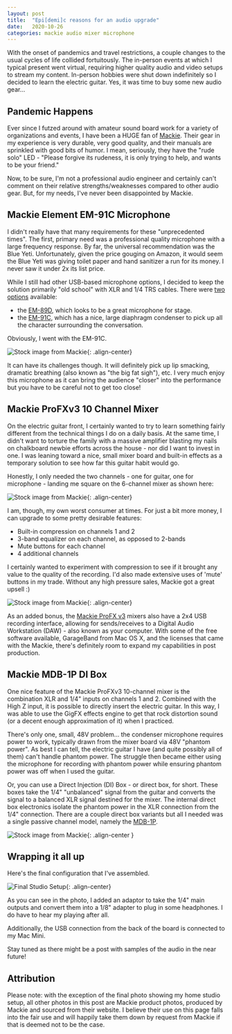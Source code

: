 ```yaml
---
layout: post
title:  "Epi[demi]c reasons for an audio upgrade"
date:   2020-10-26
categories: mackie audio mixer microphone
---
```

With the onset of pandemics and travel restrictions, a couple changes to
the usual cycles of life collided fortuitously. The in-person events
at which I typical present went virtual, requiring higher quality audio
and video setups to stream my content. In-person hobbies were shut
down indefinitely so I decided to learn the electric guitar. Yes, it was
time to buy some new audio gear...

## Pandemic Happens

Ever since I futzed around with amateur sound board work for a variety
of organizations and events, I have been a HUGE fan of
[Mackie](https://mackie.com). Their gear in my experience is very durable,
very good quality, and their manuals are sprinkled with good bits of humor.
I mean, seriously, they have the "rude solo" LED - "Please forgive its
rudeness, it is only trying to help, and wants to be your friend."

Now, to be sure, I'm not a professional audio engineer and certainly
can't comment on their relative strengths/weaknesses compared to other
audio gear. But, for my needs, I've never been disappointed by Mackie.

## Mackie Element EM-91C Microphone

I didn't really have that many requirements for these "unprecedented
times". The first, primary need was a professional quality microphone
with a large frequency response. By far, the universal recommendation
was the Blue Yeti.  Unfortunately, given the price gouging on Amazon,
it would seem the Blue Yeti was giving toilet paper and hand sanitizer
a run for its money. I never saw it under 2x its list price.

While I still had other USB-based microphone options, I decided to keep
the solution primarily "old school" with XLR and 1/4 TRS cables. There
were [two options](https://mackie.com/products/element-series-microphones)
available:

- the [EM-89D](https://mackie.com/sites/default/files/EM-89D_OM.pdf), which
looks to be a great microphone for stage.
- the [EM-91C](https://mackie.com/sites/default/files/EM-91C_OM.pdf), which
has a nice, large diaphragm condenser to pick up all the character surrounding
the conversation.

Obviously, I went with the EM-91C.

![Stock image from Mackie](/images/model_em91c_0.jpg){: .align-center}

It can have its challenges though. It will definitely pick up lip smacking,
dramatic breathing (also known as "the big fat sigh"), etc. I very much enjoy
this microphone as it can bring the audience "closer" into the performance
but you have to be careful not to get too close!

## Mackie ProFXv3 10 Channel Mixer

On the electric guitar front, I certainly wanted to try to learn something
fairly different from the technical things I do on a daily basis.
At the same time, I didn't want to torture the family with a massive
amplifier blasting my nails on chalkboard newbie efforts across the
house - nor did I want to invest in one. I was leaning toward a nice,
small mixer board and built-in effects as a temporary solution to see how
far this guitar habit would go.

Honestly, I only needed the two channels - one for guitar, one for
microphone - landing me square on the 6-channel mixer as shown here:

![Stock image from Mackie](/images/models_images_template_profxv3-6.png){: .align-center}

I am, though, my own worst consumer at times. For just a bit more money, I can
upgrade to some pretty desirable features:

- Built-in compression on channels 1 and 2
- 3-band equalizer on each channel, as opposed to 2-bands
- Mute buttons for each channel
- 4 additional channels

I certainly wanted to experiment with compression to see if it brought any value
to the quality of the recording. I'd also made extensive uses of 'mute' buttons
in my trade.  Without any high pressure sales, Mackie got a great upsell :)

![Stock image from Mackie](/images/models_images_template_profxv3-10.png){: .align-center}

As an added bonus, the [Mackie ProFX v3](https://mackie.com/products/profxv3-professional-effects-mixers-usb)
mixers also have a 2x4 USB recording interface, allowing for sends/receives
to a Digital Audio Workstation (DAW) - also known as your computer. With some
of the free software available, GarageBand from Mac OS X, and the licenses that
came with the Mackie, there's definitely room to expand my capabilities in
post production.

## Mackie MDB-1P DI Box

One nice feature of the Mackie ProFXv3 10-channel mixer is the combination
XLR and 1/4" inputs on channels 1 and 2.  Combined with the High Z input, it
is possible to directly insert the electric guitar. In this way, I was able
to use the GigFX effects engine to get that rock distortion sound (or a decent
enough approximation of it) when I practiced.

There's only one, small, 48V problem... the condenser microphone requires
power to work, typically drawn from the mixer board via 48V "phantom power".
As best I can tell, the electric guitar I have (and quite possibly all of them)
can't handle phantom power.  The struggle then became either using the microphone
for recording with phantom power while ensuring phantom power was off when I
used the guitar.

Or, you can use a Direct Injection (DI) Box - or direct box, for short. These
boxes take the 1/4" "unbalanced" signal from the guitar and converts the signal
to a balanced XLR signal destined for the mixer. The internal direct box
electronics isolate the phantom power in the XLR connection from the 1/4"
connection.  There are a couple direct box variants but all I needed was a
single passive channel model, namely the
[MDB-1P](https://mackie.com/products/mdb-series-direct-boxes).

![Stock image from Mackie](/images/mdb-1p_3qtr_r.png){: .align-center }

## Wrapping it all up

Here's the final configuration that I've assembled.  

![Final Studio Setup](/images/mackie_complete_setup.png){: .align-center}

As you can see in the photo, I added an adaptor to take the 1/4" main outputs
and convert them into a 1/8" adapter to plug in some headphones.  I do have to
hear my playing after all.

Additionally, the USB connection from the back of the board is connected to
my Mac Mini.

Stay tuned as there might be a post with samples of the audio in the near future!

## Attribution

Please note: with the exception of the final photo showing my home studio setup,
all other photos in this post are Mackie product photos, produced by Mackie and
sourced from their website. I believe their use on this page falls into the fair
use and will happily take them down by request from Mackie if that is deemed not
to be the case.
